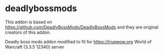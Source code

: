 # deadlybossmods

This addon is based on https://github.com/DeadlyBossMods/DeadlyBossMods and they are original creators of this addon.

Deadly boss mods addon modified to fit for https://truewow.org World of Warcraft (3.3.5 12340) server
